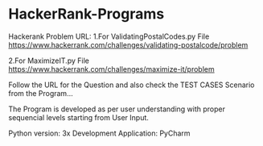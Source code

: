 # HackerRank-Programs


Hackerank Problem URL:
1.For ValidatingPostalCodes.py File
https://www.hackerrank.com/challenges/validating-postalcode/problem

2.For MaximizeIT.py File
https://www.hackerrank.com/challenges/maximize-it/problem

Follow the URL for the Question and also check the TEST CASES Scenario from the Program...

The Program is developed as per user understanding with proper sequencial levels starting from User Input.

Python version: 3x
Development Application: PyCharm

